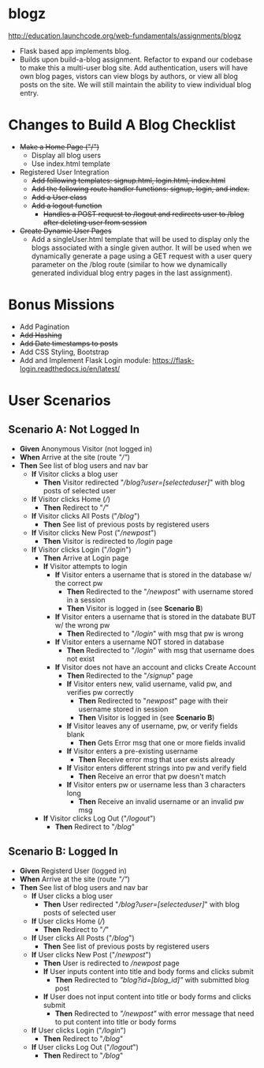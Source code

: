 # blogz
http://education.launchcode.org/web-fundamentals/assignments/blogz
- Flask based app implements blog.  
- Builds upon build-a-blog assignment.  Refactor to expand our codebase to make this a multi-user blog site.  Add authentication, users will have own blog pages, vistors can view blogs by authors, or view all blog posts on the site.  We will still maintain the ability to view individual blog entry.
 # Changes to Build A Blog Checklist
- ~~Make a Home Page ("/")~~
    - Display all blog users
    - Use index.html template
- Registered User Integration
    - ~~Add following templates: signup.html, login.html, index.html~~
    - ~~Add the following route handler functions: signup, login, and index.~~
    - ~~Add a User class~~
    - ~~Add a logout function~~
        - ~~Handles a POST request to /logout and redirects user to /blog after deleting user from session~~
- ~~Create Dynamic User Pages~~
    - Add a singleUser.html template that will be used to display only the blogs associated with a single given author. It will be used when we dynamically generate a page using a GET request with a user query parameter on the /blog route (similar to how we dynamically generated individual blog entry pages in the last assignment).
# Bonus Missions
- Add Pagination
- ~~Add Hashing~~
- ~~Add Date timestamps to posts~~
- Add CSS Styling, Bootstrap 
- Add and Implement Flask Login module: https://flask-login.readthedocs.io/en/latest/
# User Scenarios
## Scenario A: Not Logged In
- **Given** Anonymous Visitor (not logged in)
- **When** Arrive at the site (route _"/"_)
- **Then** See list of blog users and nav bar
    - **If** Visitor clicks a blog user
        - **Then** Visitor redirected "_/blog?user=[selecteduser]_" with blog posts of selected user
    - **If** Visitor clicks Home (_/_)
        - **Then** Redirect to "_/_"
    - **If** Visitor clicks All Posts ("_/blog_")
         - **Then** See list of previous posts by registered users
    - **If** Visitor clicks New Post ("_/newpost_")
        - **Then** Visitor is redirected to _/login_ page
    - **If** Visitor clicks Login ("_/login_")
        - **Then** Arrive at Login page
        - **If** Visitor attempts to login
            - **If** Visitor enters a username that is stored in the database w/ the correct pw
                - **Then** Redirected to the "_/newpost_" with username stored in a session
                - **Then** Visitor is logged in (see **Scenario B**)
            - **If** Visitor enters a username that is stored in the databate BUT w/ the wrong pw
                - **Then** Redirected to "_/login_" with msg that pw is wrong
            - **If** Visitor enters a username NOT stored in database
                - **Then** Redirected to "_/login_" with msg that username does not exist
            - **If** Visitor does not have an account and clicks Create Account
                - **Then** Redirected to the "_/signup_" page
                - **If** Visitor enters new, valid username, valid pw, and verifies pw correctly
                    - **Then** Redirected to "_newpost_" page with their username stored in session
                    - **Then** Visitor is logged in (see **Scenario B**)
                - **If** Visitor leaves any of username, pw, or verify fields blank
                    - **Then** Gets Error msg that one or more fields invalid
                - **If** Visitor enters a pre-existing username
                    - **Then** Receive error msg that user exists already
                - **If** Visitor enters different strings into pw and verify field
                    - **Then** Receive an error that pw doesn't match
                - **If** Visitor enters pw or username less than 3 characters long
                    - **Then** Receive an invalid username or an invalid pw msg
        - **If** Visitor clicks Log Out ("_/logout_")
            - **Then** Redirect to "_/blog_"
                 
## Scenario B: Logged In
- **Given** Registerd User (logged in)
- **When** Arrive at the site (route _"/"_)
- **Then** See list of blog users and nav bar
    - **If** User clicks a blog user
        - **Then** User redirected "_/blog?user=[selecteduser]_" with blog posts of selected user
    - **If** User clicks Home (_/_)
        - **Then** Redirect to "_/_"
    - **If** User clicks All Posts ("_/blog_")
         - **Then** See list of previous posts by registered users
    - **If** User clicks New Post ("_/newpost_")
        - **Then** User is redirected to _/newpost_ page
        - **If** User inputs content into title and body forms and clicks submit
            - **Then** Redirected to _"blog?id=[blog_id]"_ with submitted blog post 
        - **If** User does not input content into title or body forms and clicks submit
            - **Then** Redirected to _"/newpost"_ with error message that need to put content into title or body forms
    - **If** User clicks Login ("_/login_")
        - **Then** Redirect to "_/blog_"
    - **If** User clicks Log Out ("_/logout_")
        - **Then** Redirect to "_/blog_"



